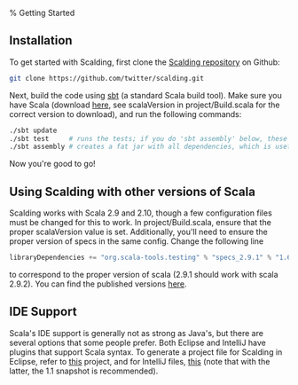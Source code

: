 % Getting Started

## Installation

To get started with Scalding, first clone the [Scalding repository](https://github.com/twitter/scalding) on Github:

```bash
git clone https://github.com/twitter/scalding.git
```

Next, build the code using [sbt](https://github.com/harrah/xsbt/wiki) (a standard Scala build tool). Make sure you have Scala (download [here](http://www.scala-lang.org/downloads), see scalaVersion in project/Build.scala for the correct version to download), and run the following commands:

```bash
./sbt update
./sbt test     # runs the tests; if you do 'sbt assembly' below, these tests, which are long, are repeated
./sbt assembly # creates a fat jar with all dependencies, which is useful when using the scald.rb script
```

Now you're good to go!

## Using Scalding with other versions of Scala

Scalding works with Scala 2.9 and 2.10, though a few configuration files must be changed for this to work. In project/Build.scala, ensure that the proper scalaVersion value is set. Additionally, you'll need to ensure the proper version of specs in the same config. Change the following line

```scala
libraryDependencies += "org.scala-tools.testing" % "specs_2.9.1" % "1.6.9" % "test"
```

to correspond to the proper version of scala (2.9.1 should work with scala 2.9.2). You can find the published versions [here](http://mvnrepository.com/artifact/org.scala-tools.testing).

## IDE Support

Scala's IDE support is generally not as strong as Java's, but there are several options that some people prefer. Both Eclipse and IntelliJ have plugins that support Scala syntax. To generate a project file for Scalding in Eclipse, refer to [this](https://github.com/typesafehub/sbteclipse/) project, and for IntelliJ files, [this](https://github.com/mpeltonen/sbt-idea) (note that with the latter, the 1.1 snapshot is recommended).

